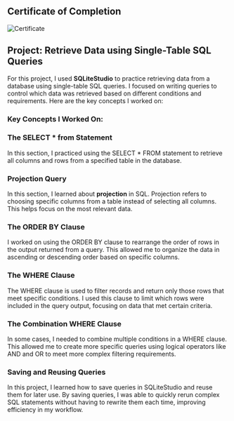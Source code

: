 ## Certificate of Completion
![Certificate](https://github.com/TammyTheAnalyst/SQL-Projects--Retrieve-Data-using-Single-Table-SQL-Queries/blob/main/Screenshot%20(4338).png)

## Project: Retrieve Data using Single-Table SQL Queries

For this project, I used **SQLiteStudio** to practice retrieving data from a database using single-table SQL queries. I focused on writing queries to control which data was retrieved based on different conditions and requirements. Here are the key concepts I worked on:

### Key Concepts I Worked On:

### The SELECT * from Statement
In this section, I practiced using the SELECT * FROM statement to retrieve all columns and rows from a specified table in the database.

### Projection Query
In this section, I learned about **projection** in SQL. Projection refers to choosing specific columns from a table instead of selecting all columns. This helps focus on the most relevant data.

### The ORDER BY Clause
I worked on using the ORDER BY clause to rearrange the order of rows in the output returned from a query. This allowed me to organize the data in ascending or descending order based on specific columns.

### The WHERE Clause
The WHERE clause is used to filter records and return only those rows that meet specific conditions. I used this clause to limit which rows were included in the query output, focusing on data that met certain criteria.

### The Combination WHERE Clause
In some cases, I needed to combine multiple conditions in a WHERE clause. This allowed me to create more specific queries using logical operators like AND and OR to meet more complex filtering requirements.

### Saving and Reusing Queries
In this project, I learned how to save queries in SQLiteStudio and reuse them for later use. By saving queries, I was able to quickly rerun complex SQL statements without having to rewrite them each time, improving efficiency in my workflow.
